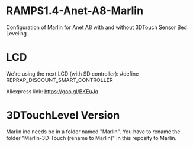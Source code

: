 # RAMPS1.4-Anet-A8-Marlin
Configuration of Marlin for Anet A8 with and without 3DTouch Sensor Bed Leveling



# LCD

We're using the next LCD (with SD controller): 
#define REPRAP_DISCOUNT_SMART_CONTROLLER

Aliexpress link: https://goo.gl/BKEuJq


# 3DTouchLevel Version

Marlin.ino needs be in a folder named "Marlin". You have to rename the folder "Marlin-3D-Touch (rename to Marlin)" in this reposity to Marlin.
